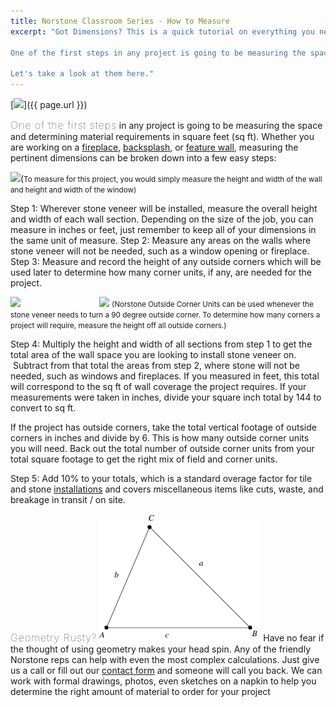 ```yaml
---
title: Norstone Classroom Series - How to Measure
excerpt: "Got Dimensions? This is a quick tutorial on everything you need to know to measure your project for a stone veneer application.

One of the first steps in any project is going to be measuring the space and determining material requirements in square feet (sq ft). Whether you are working on a fireplace, backsplash, or feature wall, measuring the pertinent dimensions can be broken down into a few easy steps.

Let's take a look at them here."
---
```


[![](/assets/images/blog/Blog%20Banner%20-%20Measure(1).jpg)]({{ page.url }})

<span style="font-size:16px;font-weight:lighter;letter-spacing:1px">One of the first steps</span> in any project is going to be measuring the space and determining material requirements in square feet (sq ft). Whether you are working on a [fireplace](/gallery/application/fireplace/), [backsplash](/gallery/application/backsplashes/), or [feature wall](/gallery/application/natural-stone-feature-walls/), measuring the pertinent dimensions can be broken down into a few easy steps:

![](/assets/images/blog/Ivory%20Feature%20Wall%20-%20How%20to%20Measure.jpg)(<span style="font-size: smaller;">To measure for this project, you would simply measure the height and width of the wall and height and width of the window)</span>

Step 1: Wherever stone veneer will be installed, measure the overall height and width of each wall section. Depending on the size of the job, you can measure in inches or feet, just remember to keep all of your dimensions in the same unit of measure.
Step 2: Measure any areas on the walls where stone veneer will not be needed, such as a window opening or fireplace.
Step 3: Measure and record the height of any outside corners which will be used later to determine how many corner units, if any, are needed for the project.

![](/assets/images/blog/How%20To%20Measure%20-%20Charcoal%20Corner.jpg)                                ![](/assets/images/blog/How%20To%20Measure%20-%20Ochre%20Corner.jpg)
<span style="font-size: smaller;">(Norstone Outside Corner Units can be used whenever the stone veneer needs to turn a 90 degree outside corner. To determine how many corners a project will require, measure the height off all outside corners.)</span>

Step 4: Multiply the height and width of all sections from step 1 to get the total area of the wall space you are looking to install stone veneer on.  Subtract from that total the areas from step 2, where stone will not be needed, such as windows and fireplaces. If you measured in feet, this total will correspond to the sq ft of wall coverage the project requires. If your measurements were taken in inches, divide your square inch total by 144 to convert to sq ft.

If the project has outside corners, take the total vertical footage of outside corners in inches and divide by 6\. This is how many outside corner units you will need. Back out the total number of outside corner units from your total square footage to get the right mix of field and corner units. 

Step 5: Add 10% to your totals, which is a standard overage factor for tile and stone [installations](/how-to-install-stacked-stone/) and covers miscellaneous items like cuts, waste, and breakage in transit / on site.

<span style="font-size:16px;font-weight:lighter;letter-spacing:1px">Geometry Rusty?</span> ![](/assets/images/blog/Triangle_700.gif)
Have no fear if the thought of using geometry makes your head spin. Any of the friendly Norstone reps can help with even the most complex calculations. Just give us a call or fill out our [contact form](/contact-us/) and someone will call you back. We can work with formal drawings, photos, even sketches on a napkin to help you determine the right amount of material to order for your project
